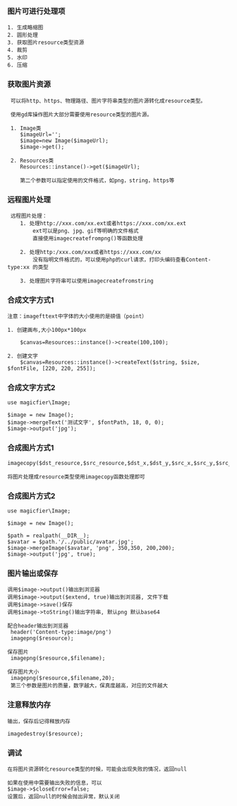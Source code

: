 ### 图片可进行处理项

    1. 生成略缩图
    2. 圆形处理
    3. 获取图片resource类型资源
    4. 裁剪
    5. 水印
    6. 压缩
    
### 获取图片资源

     可以将http、https、物理路径、图片字符串类型的图片源转化成resource类型。 
      
     使用gd库操作图片大部分需要使用resource类型的图片源。 
       
     1. Image类
        $imageUrl='';
        $image=new Image($imageUrl);
        $image->get();
        
     2. Resources类
        Resources::instance()->get($imageUrl);
        
        第二个参数可以指定使用的文件格式，如png，string，https等
        
### 远程图片处理
     远程图片处理： 
        1. 处理http://xxx.com/xx.ext或者https://xxx.com/xx.ext
            ext可以是png、jpg、gif等明确的文件格式
            直接使用imagecreatefrompng()等函数处理
            
        2. 处理http:/xxx.com/xxx或者https://xxx.com/xx
            没有指明文件格式的，可以使用php的curl请求，打印头编码查看Content-type:xx 的类型
        
        3. 处理图片字符串可以使用imagecreatefromstring
        
### 合成文字方式1
    注意：imagefttext中字体的大小使用的是磅值（point）
     
    1. 创建画布,大小100px*100px
    
        $canvas=Resources::instance()->create(100,100);
        
    2. 创建文字
        $canvas=Resources::instance()->createText($string, $size, $fontFile, [220, 220, 255]);
       
### 合成文字方式2
    use magicfier\Image;
    
    $image = new Image();
    $image->mergeText('测试文字', $fontPath, 18, 0, 0);
    $image->output('jpg');
    
### 合成图片方式1   
    imagecopy($dst_resource,$src_resource,$dst_x,$dst_y,$src_x,$src_y,$src_w,$src_y);
    
    将图片处理成resource类型使用imagecopy函数处理即可
    
### 合成图片方式2 
    use magicfier\Image;
    
    $image = new Image();
    
    $path = realpath(__DIR__);
    $avatar = $path.'/../public/avatar.jpg';
    $image->mergeImage($avatar, 'png', 350,350, 200,200);
    $image->output('jpg', true);
    
    
### 图片输出或保存
    调用$image->output()输出到浏览器
    调用$image->output($extend, true)输出到浏览器, 文件下载
    调用$image->save()保存
    调用$image->toString()输出字符串, 默认png 默认base64
     
    配合header输出到浏览器
     header('Content-type:image/png')
     imagepng($resource);
     
    保存图片
     imagepng($resource,$filename);
     
    保存图片大小
     imagepng($resource,$filename,20);
     第三个参数是图片的质量，数字越大，保真度越高，对应的文件越大
        
### 注意释放内存
    
    输出，保存后记得释放内存
    
    imagedestroy($resource);    
    
### 调试
    
    在将图片资源转化resource类型的时候，可能会出现失败的情况，返回null
     
    如果在使用中需要输出失败的信息，可以
    $image->$closeError=false;
    设置后，返回null的时候会抛出异常，默认关闭     
    
    
                
        
    
